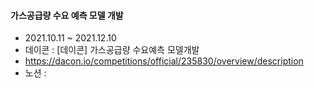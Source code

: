 #### 가스공급량 수요 예측 모델 개발
+ 2021.10.11 ~ 2021.12.10
+ 데이콘 : [데이콘] 가스공급량 수요예측 모델개발
+ https://dacon.io/competitions/official/235830/overview/description
+ 노션 :
